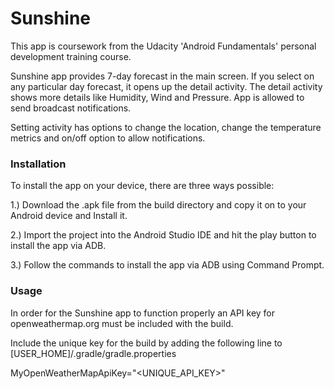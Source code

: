 # Sunshine

This app is coursework from the Udacity 'Android Fundamentals' personal development training course.

Sunshine app provides 7-day forecast in the main screen. If you select on any particular day forecast, it opens up the detail activity. The detail activity shows more details like Humidity, Wind and Pressure. App is allowed to send broadcast notifications.

Setting activity has options to change the location, change the temperature metrics and on/off option to allow notifications.

### Installation

To install the app on your device, there are three ways possible:

1.) Download the .apk file from the build directory and copy it on to your Android device and Install it.

2.) Import the project into the Android Studio IDE and hit the play button to install the app via ADB.

3.) Follow the commands to install the app via ADB using Command Prompt.

### Usage

In order for the Sunshine app to function properly an API key for openweathermap.org must be included with the build.

Include the unique key for the build by adding the following line to [USER_HOME]/.gradle/gradle.properties

MyOpenWeatherMapApiKey="<UNIQUE_API_KEY>"
